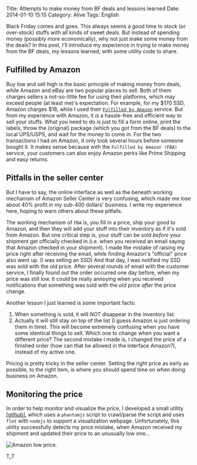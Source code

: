 Title: Attempts to make money from BF deals and lessons learned
Date: 2014-01-10 15:15
Category: Alive
Tags: English

Black Friday comes and goes.
This always seems a good time to stock (or over-stock) stuffs with all kinds of sweet deals.
But instead of spending money (possibly more economically), why not just make some money from the deals?
In this post, I'll introduce my experience in trying to make money from the BF deals, my lessons learned, with some utility code to share.

## Fulfilled by Amazon

Buy low and sell high is the basic principle of making money from deals, while Amazon and eBay are two popular places to sell.
Both of them charges sellers a not-so-little fee for using their platforms, which may exceed people (at least me)'s expectation.
For example, for my $170 SSD, Amazon charges $18, while I used their [`Fulfilled by Amazon`](http://services.amazon.com/fulfillment-by-amazon/boost-revenue-with-fba.htm) service.
But from my experience with Amazon, it *is* a hassle-free and efficient way to sell your stuffs.
What you need to do is just to fill a form online, print the labels, throw the (original) package (which you got from the BF deals) to the local UPS/USPS, and wait for the money to come in.
For the two transactions I had on Amazon, it only took several hours before someone bought it. 
It makes sense because with the `Fulfilled by Amazon (FBA)` service, your customers can also enjoy Amazon perks like Prime Shipping and easy returns.

## Pitfalls in the seller center

But I have to say, the online interface as well as the beneath working mechanism of Amazon Seller Center is very confusing, which made me lose about 40% profit in my sub-400 dollars' business.
I write my experience here, hoping to warn others about these pitfalls.

The working mechanism of `FBA` is, you fill in a price, ship your good to Amazon, and then they will add your stuff into their inventory as if it's sold from Amazon.
But one critical step is, your stuff can be sold *before* your shipment get officially checked in (i.e. when you received an email saying that Amazon checked in your shipment).
I made the mistake of raising my price right after receiving the email, while finding Amazon's "official" price also went up. (I was selling an SSD)
And that day, I was notified my SSD was sold with the old price.
After several rounds of email with the customer service, I finally found out the order occurred one day before, when my price was still low.
It could be really annoying when you received notifications that something was sold with the *old* price *after* the price change.

Another lesson I just learned is some important facts:
1) When something is sold, it will *NOT* disappear in the inventory list.
2) Actually it will still stay on top of the list (I guess Amazon is just ordering them in time).
This will become extremely confusing when you have some identical things to sell. 
Which one to change when you want a different price?
The second mistake I made is, I changed the price of a finished order (how can that be allowed in the interface Amazon?), instead of my active one.

Pricing is pretty tricky in the seller center. 
Setting the right price as early as possible, to the right item, is where you should spend time on when doing business on Amazon.

## Monitoring the price

In order to help monitor and visualize the price, I developed a small utility [[github]](https://github.com/grapeot/AmazonPriceMonitor/), which uses a `phantomjs` script to crawl/parse the script and uses `flot` with `nodejs` to support a visualization webpage.
Unfortunately, this utility successfully detects my price mistake, when Amazon received my shipment and updated their price to an unusually low one...

![Amazon low price.](/images/amazon_low_price.png)

T_T
